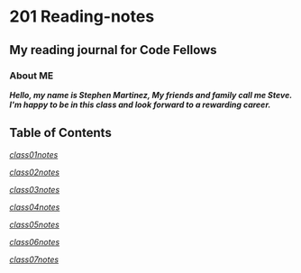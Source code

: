 # 201 Reading-notes

## My reading journal for Code Fellows

### About ME

***Hello, my name is Stephen Martinez, My friends and family call me Steve.  I'm happy to be in this class and look forward to a rewarding career.***

## **Table of Contents**

*[class01notes](class-01.md)* 

*[class02notes](class-02.md)*

*[class03notes](class-03.md)*

*[class04notes](class-04.md)*

*[class05notes](class-05.md)*

*[class06notes](class-06.md)*

*[class07notes](class-07.md)*
